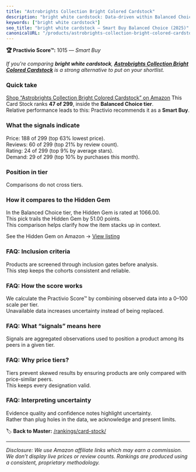 ```yaml
---
title: "Astrobrights Collection Bright Colored Cardstock"
description: "bright white cardstock: Data-driven within Balanced Choice ranking using the Practivio Score™. Positioned by quality, value, demand, findability, momentum."
keywords: ["bright white cardstock"]
seo_title: "bright white cardstock — Smart Buy Balanced Choice (2025)"
canonicalURL: "/products/astrobrights-collection-bright-colored-cardstock-B07PZFC4Y3/"
---
```


**🏆 Practivio Score™:** 1015 — _Smart Buy_


*If you're comparing **bright white cardstock**, **[Astrobrights Collection Bright Colored Cardstock](https://www.amazon.com/dp/B07PZFC4Y3?tag=practivio-20)** is a strong alternative to put on your shortlist.*
### Quick take
[Shop “Astrobrights Collection Bright Colored Cardstock” on Amazon](https://www.amazon.com/dp/B07PZFC4Y3?tag=practivio-20)
This Card Stock ranks **47 of 299**, inside the **Balanced Choice tier**.  
Relative performance leads to this: Practivio recommends it as a **Smart Buy**.

### What the signals indicate
Price: 188 of 299 (top 63% lowest price).  
Reviews: 60 of 299 (top 21% by review count).  
Rating: 24 of 299 (top 9% by average stars).  
Demand: 29 of 299 (top 10% by purchases this month).

### Position in tier
Comparisons do not cross tiers.

### How it compares to the Hidden Gem
In the Balanced Choice tier, the Hidden Gem is rated at 1066.00.  
This pick trails the Hidden Gem by 51.00 points.  
This comparison helps clarify how the item stacks up in context.  

See the Hidden Gem on Amazon → [View listing](https://www.amazon.com/dp/B07QQ3L753?tag=practivio-20)

### FAQ: Inclusion criteria
Products are screened through inclusion gates before analysis.  
This step keeps the cohorts consistent and reliable.

### FAQ: How the score works
We calculate the Practivio Score™ by combining observed data into a 0–100 scale per tier.  
Unavailable data increases uncertainty instead of being replaced.

### FAQ: What “signals” means here
Signals are aggregated observations used to position a product among its peers in a given tier.

### FAQ: Why price tiers?
Tiers prevent skewed results by ensuring products are only compared with price-similar peers.  
This keeps every designation valid.

### FAQ: Interpreting uncertainty
Evidence quality and confidence notes highlight uncertainty.  
Rather than plug holes in the data, we acknowledge and present limits.


🏷️ **Back to Master:** [/rankings/card-stock/](/rankings/card-stock/)

---
_Disclosure: We use Amazon affiliate links which may earn a commission. We don’t display live prices or review counts. Rankings are produced using a consistent, proprietary methodology._
